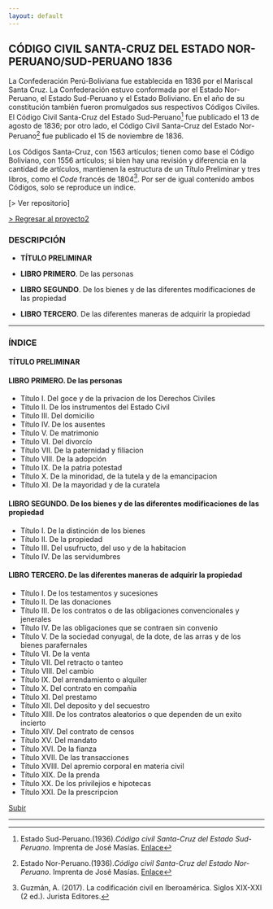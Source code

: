 ```yaml
---
layout: default
---
```

## CÓDIGO CIVIL SANTA-CRUZ DEL ESTADO NOR-PERUANO/SUD-PERUANO 1836

La Confederación Perú-Boliviana fue establecida en 1836 por el Mariscal Santa Cruz. La Confederación estuvo conformada por el Estado Nor-Peruano, el Estado Sud-Peruano y  el Estado Boliviano. En el año de su constitución también fueron promulgados sus respectivos Códigos Civiles. El Código Civil Santa-Cruz del Estado Sud-Peruano[^1] fue publicado el 13 de agosto de 1836; por otro lado, el Código Civil Santa-Cruz del Estado Nor-Peruano[^2] fue publicado el 15 de noviembre de 1836. 

Los Códigos Santa-Cruz, con 1563 artículos; tienen como base el Código Boliviano, con 1556 artículos; si bien hay una revisión y diferencia en la cantidad de artículos, mantienen la estructura de un Título Preliminar y tres libros, como el *Code* francés de 1804[^3]. Por ser de igual contenido ambos Códigos, solo se reproduce un índice. 

[> Ver repositorio]

[> Regresar al proyecto2](https://actio1680.github.io/proyecto2/presentacion2)

### DESCRIPCIÓN

- **TÍTULO PRELIMINAR**

- **LIBRO PRIMERO**. De las personas

- **LIBRO SEGUNDO**. De los bienes y de las diferentes modificaciones de las propiedad

- **LIBRO TERCERO**. De las diferentes maneras de adquirir la propiedad

---
### ÍNDICE

#### TÍTULO PRELIMINAR
#### LIBRO PRIMERO. De las personas
- Título I. Del goce y de la privacion de los Derechos Civiles
- Titulo II. De los instrumentos del Estado Civil
- Titulo III. Del domicilio
- Título IV. De los ausentes
- Título V. De matrimonio
- Título VI. Del divorcío
- Título VII. De la paternidad y filiacion
- Título VIII. De la adopción 
- Título IX. De la patria potestad 
- Título X. De la minoridad, de la tutela y de la emancipacion
- Título XI. De la mayoridad y de la curatela

#### LIBRO SEGUNDO. De los bienes y de las diferentes modificaciones de las propiedad
- Título I. De la distinción de los bienes
- Título II. De la propiedad
- Título III. Del usufructo, del uso y de la habitacion
- Título IV. De las servidumbres

#### LIBRO TERCERO. De las diferentes maneras de adquirir la propiedad
- Título I. De los testamentos y sucesiones
- Título II. De las donaciones
- Título III. De los contratos o de las obligaciones convencionales y jenerales
- Título IV. De las obligaciones que se contraen sin convenio
- Título V. De la sociedad conyugal, de la dote, de las arras y de los bienes parafernales
- Título VI. De la venta
- Título VII. Del retracto o tanteo
- Título VIII. Del cambio
- Título IX. Del arrendamiento o alquiler
- Título X. Del contrato en compañia
- Título XI. Del prestamo
- Título XII. Del deposito y del secuestro
- Título XIII. De los contratos aleatorios o que dependen de un exito incierto
- Título XIV. Del contrato de censos
- Título XV. Del mandato
- Título XVI. De la fianza
- Título XVII. De las transacciones 
- Título XVIII. Del apremio corporal en materia civil
- Título XIX. De la prenda
- Título XX. De los privilejios e hipotecas
- Título XXI. De la prescripcion

[Subir](#top)

---

[^1]: Estado Sud-Peruano.(1936).*Código civil Santa-Cruz del Estado Sud-Peruano*. Imprenta de José Masías. [Enlace](https://www.congreso.gob.pe/Docs/biblioteca/Codigos/034641/index.html)
[^2]: Estado Nor-Peruano.(1936).*Código civil Santa-Cruz del Estado Nor-Peruano*. Imprenta de José Masías. [Enlace](https://books.google.com.pe/books?id=TfdQAAAAcAAJ)
[^3]: Guzmán, A. (2017). La codificación civil en Iberoamérica. Siglos XIX-XXI (2 ed.). Jurista Editores.

